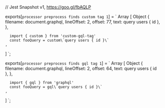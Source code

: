 // Jest Snapshot v1, https://goo.gl/fbAQLP

exports[`processor preprocess finds custom tag 1`] = `
Array [
  Object {
    filename: document.graphql,
    lineOffset: 2,
    offset: 77,
    text: query users { id },
  },
  
      import { custom } from 'custom-gql-tag'
      const fooQuery = custom\`query users { id }\`
    ,
]
`;

exports[`processor preprocess finds gql tag 1`] = `
Array [
  Object {
    filename: document.graphql,
    lineOffset: 2,
    offset: 64,
    text: query users { id },
  },
  
      import { gql } from 'graphql'
      const fooQuery = gql\`query users { id }\`
    ,
]
`;
